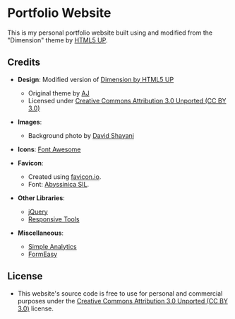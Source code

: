 # Portfolio Website

This is my personal portfolio website built using and modified from the "Dimension" theme by [HTML5 UP](https://html5up.net/dimension).

## Credits

- **Design**: Modified version of [Dimension by HTML5 UP](https://html5up.net)  
  - Original theme by [AJ](https://ajlkn.io)  
  - Licensed under [Creative Commons Attribution 3.0 Unported (CC BY 3.0)](http://creativecommons.org/licenses/by/3.0/)

- **Images**:  
  - Background photo by [David Shayani](https://www.pexels.com/photo/serene-riverbank-27782330/)

- **Icons**: [Font Awesome](https://fontawesome.com)

- **Favicon**:
  - Created using [favicon.io](https://favicon.io/).
  - Font: [Abyssinica SIL](https://fonts.google.com/specimen/Abyssinica+SIL).

- **Other Libraries**:  
  - [jQuery](https://jquery.com)  
  - [Responsive Tools](https://github.com/ajlkn/responsive-tools)

- **Miscellaneous**:
  - [Simple Analytics](https://www.simpleanalytics.com)
  - [FormEasy](https://github.com/Basharath/FormEasy)

## License

- This website's source code is free to use for personal and commercial purposes under the [Creative Commons Attribution 3.0 Unported (CC BY 3.0)](http://creativecommons.org/licenses/by/3.0/) license.

